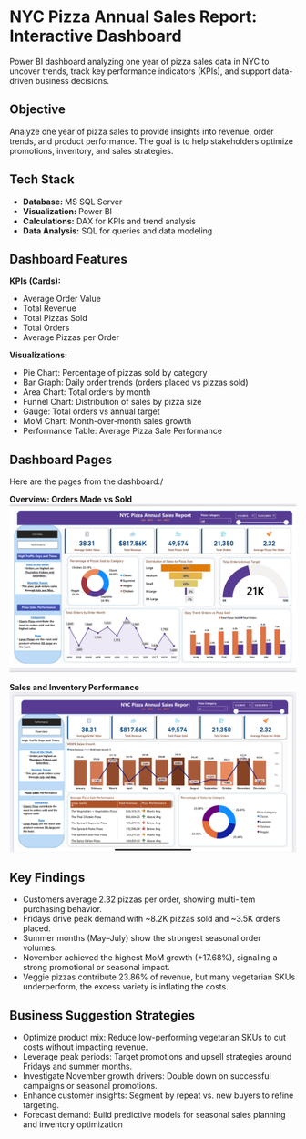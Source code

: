 # NYC Pizza Annual Sales Report: Interactive Dashboard

Power BI dashboard analyzing one year of pizza sales data in NYC to uncover trends, track key performance indicators (KPIs), and support data-driven business decisions.



## Objective
Analyze one year of pizza sales to provide insights into revenue, order trends, and product performance. The goal is to help stakeholders optimize promotions, inventory, and sales strategies.



## Tech Stack
- **Database:** MS SQL Server
- **Visualization:** Power BI  
- **Calculations:** DAX for KPIs and trend analysis  
- **Data Analysis:** SQL for queries and data modeling  


## Dashboard Features
**KPIs (Cards):**  
- Average Order Value  
- Total Revenue  
- Total Pizzas Sold  
- Total Orders  
- Average Pizzas per Order  

**Visualizations:**  
- Pie Chart: Percentage of pizzas sold by category  
- Bar Graph: Daily order trends (orders placed vs pizzas sold)  
- Area Chart: Total orders by month  
- Funnel Chart: Distribution of sales by pizza size  
- Gauge: Total orders vs annual target  
- MoM Chart: Month-over-month sales growth  
- Performance Table: Average Pizza Sale Performance  

## Dashboard Pages 
Here are the pages from the dashboard:/

**Overview: Orders Made vs Sold**  
![Overview Dashboard](Dashboard_and_Visuals/Overview_Sales_Dashboard.png.png)

**Sales and Inventory Performance**  
![Performance Dashboard](Dashboard_and_Visuals/Sales_Performance_Dashboard.png.png)


## Key Findings
- Customers average 2.32 pizzas per order, showing multi-item purchasing behavior.
- Fridays drive peak demand with ~8.2K pizzas sold and ~3.5K orders placed.
- Summer months (May–July) show the strongest seasonal order volumes.
- November achieved the highest MoM growth (+17.68%), signaling a strong promotional or seasonal impact.
- Veggie pizzas contribute 23.86% of revenue, but many vegetarian SKUs underperform, the excess variety is inflating the costs.


## Business Suggestion Strategies 
- Optimize product mix: Reduce low-performing vegetarian SKUs to cut costs without impacting revenue.
- Leverage peak periods: Target promotions and upsell strategies around Fridays and summer months.
- Investigate November growth drivers: Double down on successful campaigns or seasonal promotions.
- Enhance customer insights: Segment by repeat vs. new buyers to refine targeting.
- Forecast demand: Build predictive models for seasonal sales planning and inventory optimization



